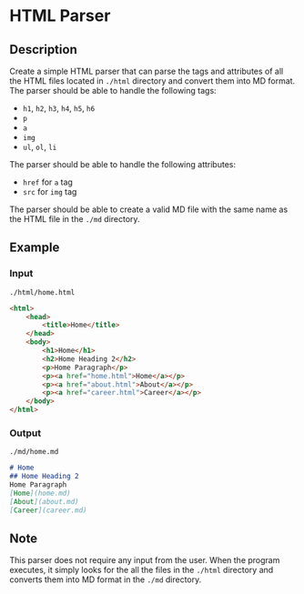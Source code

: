 # HTML Parser
## Description
Create a simple HTML parser that can parse the tags and attributes of all the HTML files located in `./html` directory and convert them into MD format. The parser should be able to handle the following tags:
- `h1`, `h2`, `h3`, `h4`, `h5`, `h6`
- `p`
- `a`
- `img`
- `ul`, `ol`, `li`

The parser should be able to handle the following attributes:
- `href` for `a` tag
- `src` for `img` tag

The parser should be able to create a valid MD file with the same name as the HTML file in the `./md` directory.

## Example
### Input
`./html/home.html`
```html
<html>
    <head>
        <title>Home</title>
    </head>
    <body>
        <h1>Home</h1>
        <h2>Home Heading 2</h2>
        <p>Home Paragraph</p>
        <p><a href="home.html">Home</a></p>
        <p><a href="about.html">About</a></p>
        <p><a href="career.html">Career</a></p>
    </body>
</html>
```

### Output
`./md/home.md`
```markdown
# Home
## Home Heading 2
Home Paragraph
[Home](home.md)
[About](about.md)
[Career](career.md)
```

## Note
This parser does not require any input from the user. When the program executes, it simply looks for the all the files in the `./html` directory and converts them into MD format in the `./md` directory.